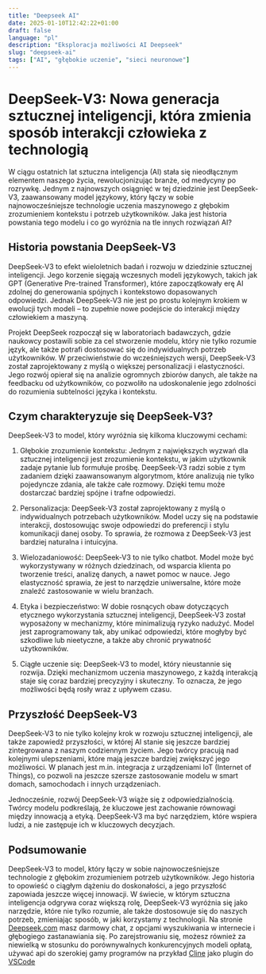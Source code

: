 ```yaml
---
title: "Deepseek AI"
date: 2025-01-10T12:42:22+01:00
draft: false
language: "pl"
description: "Eksploracja możliwości AI Deepseek"
slug: "deepseek-ai"
tags: ["AI", "głębokie uczenie", "sieci neuronowe"]
---
```


# DeepSeek-V3: Nowa generacja sztucznej inteligencji, która zmienia sposób interakcji człowieka z technologią

W ciągu ostatnich lat sztuczna inteligencja (AI) stała się nieodłącznym elementem naszego życia, rewolucjonizując branże, od medycyny po rozrywkę. Jednym z najnowszych osiągnięć w tej dziedzinie jest DeepSeek-V3, zaawansowany model językowy, który łączy w sobie najnowocześniejsze technologie uczenia maszynowego z głębokim zrozumieniem kontekstu i potrzeb użytkowników. Jaka jest historia powstania tego modelu i co go wyróżnia na tle innych rozwiązań AI?

## Historia powstania DeepSeek-V3

DeepSeek-V3 to efekt wieloletnich badań i rozwoju w dziedzinie sztucznej inteligencji. Jego korzenie sięgają wczesnych modeli językowych, takich jak GPT (Generative Pre-trained Transformer), które zapoczątkowały erę AI zdolnej do generowania spójnych i kontekstowo dopasowanych odpowiedzi. Jednak DeepSeek-V3 nie jest po prostu kolejnym krokiem w ewolucji tych modeli – to zupełnie nowe podejście do interakcji między człowiekiem a maszyną.

Projekt DeepSeek rozpoczął się w laboratoriach badawczych, gdzie naukowcy postawili sobie za cel stworzenie modelu, który nie tylko rozumie język, ale także potrafi dostosować się do indywidualnych potrzeb użytkowników. W przeciwieństwie do wcześniejszych wersji, DeepSeek-V3 został zaprojektowany z myślą o większej personalizacji i elastyczności. Jego rozwój opierał się na analizie ogromnych zbiorów danych, ale także na feedbacku od użytkowników, co pozwoliło na udoskonalenie jego zdolności do rozumienia subtelności języka i kontekstu.

## Czym charakteryzuje się DeepSeek-V3?

DeepSeek-V3 to model, który wyróżnia się kilkoma kluczowymi cechami:

1. Głębokie zrozumienie kontekstu: Jednym z największych wyzwań dla sztucznej inteligencji jest zrozumienie kontekstu, w jakim użytkownik zadaje pytanie lub formułuje prośbę. DeepSeek-V3 radzi sobie z tym zadaniem dzięki zaawansowanym algorytmom, które analizują nie tylko pojedyncze zdania, ale także całe rozmowy. Dzięki temu może dostarczać bardziej spójne i trafne odpowiedzi.

2. Personalizacja: DeepSeek-V3 został zaprojektowany z myślą o indywidualnych potrzebach użytkowników. Model uczy się na podstawie interakcji, dostosowując swoje odpowiedzi do preferencji i stylu komunikacji danej osoby. To sprawia, że rozmowa z DeepSeek-V3 jest bardziej naturalna i intuicyjna.

3. Wielozadaniowość: DeepSeek-V3 to nie tylko chatbot. Model może być wykorzystywany w różnych dziedzinach, od wsparcia klienta po tworzenie treści, analizę danych, a nawet pomoc w nauce. Jego elastyczność sprawia, że jest to narzędzie uniwersalne, które może znaleźć zastosowanie w wielu branżach.

4. Etyka i bezpieczeństwo: W dobie rosnących obaw dotyczących etycznego wykorzystania sztucznej inteligencji, DeepSeek-V3 został wyposażony w mechanizmy, które minimalizują ryzyko nadużyć. Model jest zaprogramowany tak, aby unikać odpowiedzi, które mogłyby być szkodliwe lub nieetyczne, a także aby chronić prywatność użytkowników.

5. Ciągłe uczenie się: DeepSeek-V3 to model, który nieustannie się rozwija. Dzięki mechanizmom uczenia maszynowego, z każdą interakcją staje się coraz bardziej precyzyjny i skuteczny. To oznacza, że jego możliwości będą rosły wraz z upływem czasu.

## Przyszłość DeepSeek-V3

DeepSeek-V3 to nie tylko kolejny krok w rozwoju sztucznej inteligencji, ale także zapowiedź przyszłości, w której AI stanie się jeszcze bardziej zintegrowana z naszym codziennym życiem. Jego twórcy pracują nad kolejnymi ulepszeniami, które mają jeszcze bardziej zwiększyć jego możliwości. W planach jest m.in. integracja z urządzeniami IoT (Internet of Things), co pozwoli na jeszcze szersze zastosowanie modelu w smart domach, samochodach i innych urządzeniach.

Jednocześnie, rozwój DeepSeek-V3 wiąże się z odpowiedzialnością. Twórcy modelu podkreślają, że kluczowe jest zachowanie równowagi między innowacją a etyką. DeepSeek-V3 ma być narzędziem, które wspiera ludzi, a nie zastępuje ich w kluczowych decyzjach.

## Podsumowanie
DeepSeek-V3 to model, który łączy w sobie najnowocześniejsze technologie z głębokim zrozumieniem potrzeb użytkowników. Jego historia to opowieść o ciągłym dążeniu do doskonałości, a jego przyszłość zapowiada jeszcze więcej innowacji. W świecie, w którym sztuczna inteligencja odgrywa coraz większą rolę, DeepSeek-V3 wyróżnia się jako narzędzie, które nie tylko rozumie, ale także dostosowuje się do naszych potrzeb, zmieniając sposób, w jaki korzystamy z technologii.
Na stronie [Deepseek.com](https://deepseek.com) masz darmowy chat, z opcjami wyszukiwania w internecie i głębogiego zastanawiania się. Po zarejstrowaniu się, możesz również za niewielką w stosunku do porównywalnych konkurencyjnych modeli opłatą, używać api do szerokiej gamy programów na przykład [Cline](https://github.com/nunocoracao/cline) jako plugin do [VSCode](https://code.visualstudio.com/)
